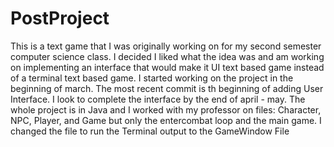 # PostProject
This is a text game that I was originally working on for my second semester computer science class. I decided I liked what the idea was and am working on implementing an interface that would make it UI text based game instead of a terminal text based game. 
I started working on the project in the beginning of march. The most recent commit is th beginning of adding User Interface. I look to complete the interface
by the end of april - may. The whole project is in Java and I worked with my professor on files: Character, NPC, Player, and Game but only the entercombat
loop and the main game. I changed the file to run the Terminal output to the GameWindow File
